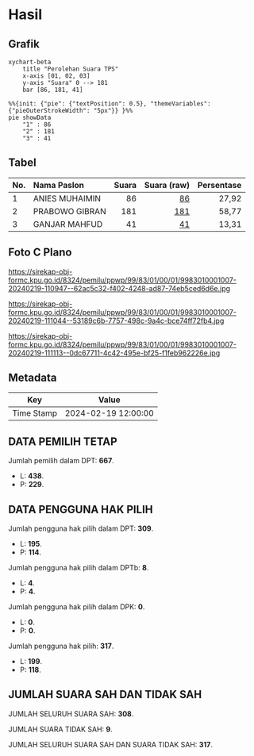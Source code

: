 # Hasil

## Grafik

```mermaid
xychart-beta
    title "Perolehan Suara TPS"
    x-axis [01, 02, 03]
    y-axis "Suara" 0 --> 181
    bar [86, 181, 41]
```

```mermaid
%%{init: {"pie": {"textPosition": 0.5}, "themeVariables": {"pieOuterStrokeWidth": "5px"}} }%%
pie showData
    "1" : 86
    "2" : 181
    "3" : 41
```

## Tabel

| No. | Nama Paslon    | Suara | Suara (raw) | Persentase |
|:--- |:-------------- | -----:| -----------:| ----------:|
| 1   | ANIES MUHAIMIN | 86    | [86][p-1]   | 27,92      |
| 2   | PRABOWO GIBRAN | 181   | [181][p-2]  | 58,77      |
| 3   | GANJAR MAHFUD  | 41    | [41][p-3]   | 13,31      |


[p-1]: https://github.com/gigit-pemilu/pemilu-2024-99-luar-negeri/blob/main/pilpres/hitung-suara/sub/99-luar-negeri/sub/83-osaka-jepang/sub/01-osaka-jepang/sub/0001-osaka-jepang/sub/007-pos-007/sub/paslon-1.txt
[p-2]: https://github.com/gigit-pemilu/pemilu-2024-99-luar-negeri/blob/main/pilpres/hitung-suara/sub/99-luar-negeri/sub/83-osaka-jepang/sub/01-osaka-jepang/sub/0001-osaka-jepang/sub/007-pos-007/sub/paslon-2.txt
[p-3]: https://github.com/gigit-pemilu/pemilu-2024-99-luar-negeri/blob/main/pilpres/hitung-suara/sub/99-luar-negeri/sub/83-osaka-jepang/sub/01-osaka-jepang/sub/0001-osaka-jepang/sub/007-pos-007/sub/paslon-3.txt

## Foto C Plano

https://sirekap-obj-formc.kpu.go.id/8324/pemilu/ppwp/99/83/01/00/01/9983010001007-20240219-110947--62ac5c32-f402-4248-ad87-74eb5ced6d6e.jpg

https://sirekap-obj-formc.kpu.go.id/8324/pemilu/ppwp/99/83/01/00/01/9983010001007-20240219-111044--53189c6b-7757-498c-9a4c-bce74ff72fb4.jpg

https://sirekap-obj-formc.kpu.go.id/8324/pemilu/ppwp/99/83/01/00/01/9983010001007-20240219-111113--0dc67711-4c42-495e-bf25-f1feb962226e.jpg


## Metadata

| Key        | Value               |
| ---------- | ------------------- |
| Time Stamp | 2024-02-19 12:00:00 |


## DATA PEMILIH TETAP

Jumlah pemilih dalam DPT: **667**.
 * L: **438**.
 * P: **229**.

## DATA PENGGUNA HAK PILIH

Jumlah pengguna hak pilih dalam DPT: **309**.
 * L: **195**.
 * P: **114**.

Jumlah pengguna hak pilih dalam DPTb: **8**.
 * L: **4**.
 * P: **4**.

Jumlah pengguna hak pilih dalam DPK: **0**.
 * L: **0**.
 * P: **0**.

Jumlah pengguna hak pilih: **317**.
 * L: **199**.
 * P: **118**.

## JUMLAH SUARA SAH DAN TIDAK SAH

JUMLAH SELURUH SUARA SAH: **308**.

JUMLAH SUARA TIDAK SAH: **9**.

JUMLAH SELURUH SUARA SAH DAN SUARA TIDAK SAH: **317**.


